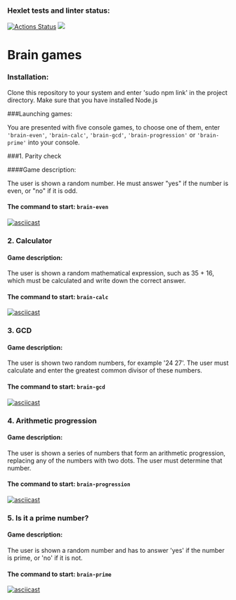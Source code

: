 ### Hexlet tests and linter status:

[![Actions Status](https://github.com/wq4rsz/frontend-project-44/workflows/hexlet-check/badge.svg)](https://github.com/wq4rsz/frontend-project-44/actions)
<a href="https://codeclimate.com/github/wq4rsz/frontend-project-44/maintainability"><img src="https://api.codeclimate.com/v1/badges/19a2299076ce04608a0b/maintainability" /></a>

# Brain games

### Installation:

Clone this repository to your system and enter 'sudo npm link' in the project directory. Make sure that you have installed Node.js

###Launching games:

You are presented with five console games, to choose one of them, enter `'brain-even'`, `'brain-calc'`, `'brain-gcd'`, `'brain-progression'` or `'brain-prime'` into your console.

###1. Parity check

####Game description:

The user is shown a random number. He must answer "yes" if the number is even, or "no" if it is odd.

#### The command to start: `brain-even`

[![asciicast](https://asciinema.org/a/PzwZoLrj1YPpRLSfIhkYIRMLy.svg)](https://asciinema.org/a/PzwZoLrj1YPpRLSfIhkYIRMLy)

### 2. Calculator

#### Game description:

The user is shown a random mathematical expression, such as 35 + 16, which must be calculated and write down the correct answer.

#### The command to start: `brain-calc`

[![asciicast](https://asciinema.org/a/VKMpgnYBRNQrWYWyPmKynNEZj.svg)](https://asciinema.org/a/VKMpgnYBRNQrWYWyPmKynNEZj)

### 3. GCD

#### Game description:

The user is shown two random numbers, for example '24 27'. The user must calculate and enter the greatest common divisor of these numbers.

#### The command to start: `brain-gcd`

[![asciicast](https://asciinema.org/a/4Ua26pmFoJCuXdKvqMICXEUXT.svg)](https://asciinema.org/a/4Ua26pmFoJCuXdKvqMICXEUXT)

### 4. Arithmetic progression

#### Game description:

The user is shown a series of numbers that form an arithmetic progression, replacing any of the numbers with two dots. The user must determine that number.

#### The command to start: `brain-progression`

[![asciicast](https://asciinema.org/a/2JbBaVFzHPPkMzMZZ58Kuo5H4.svg)](https://asciinema.org/a/2JbBaVFzHPPkMzMZZ58Kuo5H4)

### 5. Is it a prime number?

#### Game description:

The user is shown a random number and has to answer 'yes' if the number is prime, or 'no' if it is not.

#### The command to start: `brain-prime`

[![asciicast](https://asciinema.org/a/gQne8cUqROWJtzDVR0Zy6AmxQ.svg)](https://asciinema.org/a/gQne8cUqROWJtzDVR0Zy6AmxQ)

